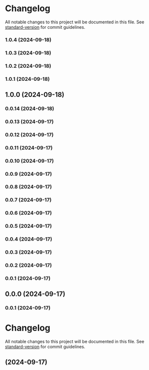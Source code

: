# Changelog

All notable changes to this project will be documented in this file. See [standard-version](https://github.com/conventional-changelog/standard-version) for commit guidelines.

### 1.0.4 (2024-09-18)

### 1.0.3 (2024-09-18)

### 1.0.2 (2024-09-18)

### 1.0.1 (2024-09-18)

## 1.0.0 (2024-09-18)

### 0.0.14 (2024-09-18)

### 0.0.13 (2024-09-17)

### 0.0.12 (2024-09-17)

### 0.0.11 (2024-09-17)

### 0.0.10 (2024-09-17)

### 0.0.9 (2024-09-17)

### 0.0.8 (2024-09-17)

### 0.0.7 (2024-09-17)

### 0.0.6 (2024-09-17)

### 0.0.5 (2024-09-17)

### 0.0.4 (2024-09-17)

### 0.0.3 (2024-09-17)

### 0.0.2 (2024-09-17)

### 0.0.1 (2024-09-17)

## 0.0.0 (2024-09-17)

### 0.0.1 (2024-09-17)

# Changelog

All notable changes to this project will be documented in this file. See [standard-version](https://github.com/conventional-changelog/standard-version) for commit guidelines.

##  (2024-09-17)
